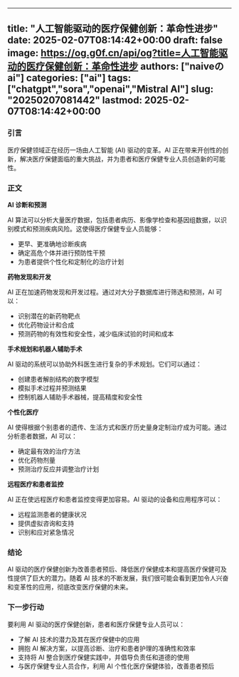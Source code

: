 
---
title: "人工智能驱动的医疗保健创新：革命性进步"
date: 2025-02-07T08:14:42+00:00
draft: false
image: https://og.g0f.cn/api/og?title=人工智能驱动的医疗保健创新：革命性进步
authors: ["naiveのai"]
categories: ["ai"]
tags: ["chatgpt","sora","openai","Mistral AI"]
slug: "20250207081442"
lastmod: 2025-02-07T08:14:42+00:00
---
### 引言

医疗保健领域正在经历一场由人工智能 (AI) 驱动的变革。AI 正在带来开创性的创新，解决医疗保健面临的重大挑战，并为患者和医疗保健专业人员创造新的可能性。

### 正文

**AI 诊断和预测**

AI 算法可以分析大量医疗数据，包括患者病历、影像学检查和基因组数据，以识别模式和预测疾病风险。这使得医疗保健专业人员能够：

* 更早、更准确地诊断疾病
* 确定高危个体并进行预防性干预
* 为患者提供个性化和定制化的治疗计划

**药物发现和开发**

AI 正在加速药物发现和开发过程。通过对大分子数据库进行筛选和预测，AI 可以：

* 识别潜在的新药物靶点
* 优化药物设计和合成
* 预测药物的有效性和安全性，减少临床试验的时间和成本

**手术规划和机器人辅助手术**

AI 驱动的系统可以协助外科医生进行复杂的手术规划。它们可以通过：

* 创建患者解剖结构的数字模型
* 模拟手术过程并预测结果
* 控制机器人辅助手术器械，提高精度和安全性

**个性化医疗**

AI 使得根据个别患者的遗传、生活方式和医疗历史量身定制治疗成为可能。通过分析患者数据，AI 可以：

* 确定最有效的治疗方法
* 优化药物剂量
* 预测治疗反应并调整治疗计划

**远程医疗和患者监控**

AI 正在使远程医疗和患者监控变得更加容易。AI 驱动的设备和应用程序可以：

* 远程监测患者的健康状况
* 提供虚拟咨询和支持
* 识别和应对紧急情况

### 结论

AI 驱动的医疗保健创新为改善患者预后、降低医疗保健成本和提高医疗保健可及性提供了巨大的潜力。随着 AI 技术的不断发展，我们很可能会看到更加令人兴奋和变革性的应用，彻底改变医疗保健的未来。

### 下一步行动

要利用 AI 驱动的医疗保健创新，患者和医疗保健专业人员可以：

* 了解 AI 技术的潜力及其在医疗保健中的应用
* 拥抱 AI 解决方案，以提高诊断、治疗和患者护理的准确性和效率
* 支持将 AI 整合到医疗保健实践中，并倡导负责任和道德的使用
* 与医疗保健专业人员合作，利用 AI 个性化医疗保健体验，改善患者预后